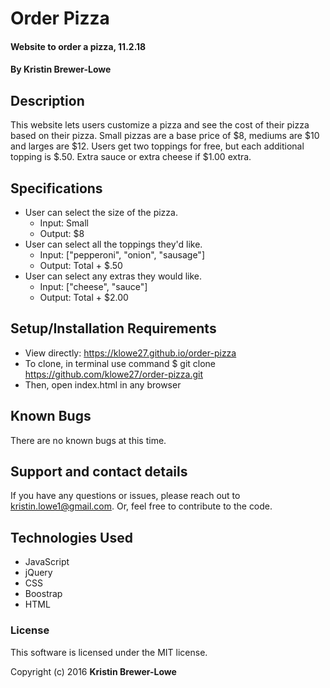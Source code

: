 # Order Pizza

#### Website to order a pizza, 11.2.18

#### By Kristin Brewer-Lowe

## Description

This website lets users customize a pizza and see the cost of their pizza based on their pizza. Small pizzas are a base price of $8, mediums are $10 and larges are $12. Users get two toppings for free, but each additional topping is $.50. Extra sauce or extra cheese if $1.00 extra.

## Specifications

* User can select the size of the pizza.
  * Input: Small
  * Output: $8
* User can select all the toppings they'd like.
  * Input: ["pepperoni", "onion", "sausage"]
  * Output: Total + $.50
* User can select any extras they would like.
  * Input: ["cheese", "sauce"]
  * Output: Total + $2.00

## Setup/Installation Requirements

* View directly: https://klowe27.github.io/order-pizza
* To clone, in terminal use command $ git clone https://github.com/klowe27/order-pizza.git
* Then, open index.html in any browser

## Known Bugs

There are no known bugs at this time.

## Support and contact details

If you have any questions or issues, please reach out to kristin.lowe1@gmail.com. Or, feel free to contribute to the code.

## Technologies Used

* JavaScript
* jQuery
* CSS
* Boostrap
* HTML

### License

This software is licensed under the MIT license.

Copyright (c) 2016 **Kristin Brewer-Lowe**

